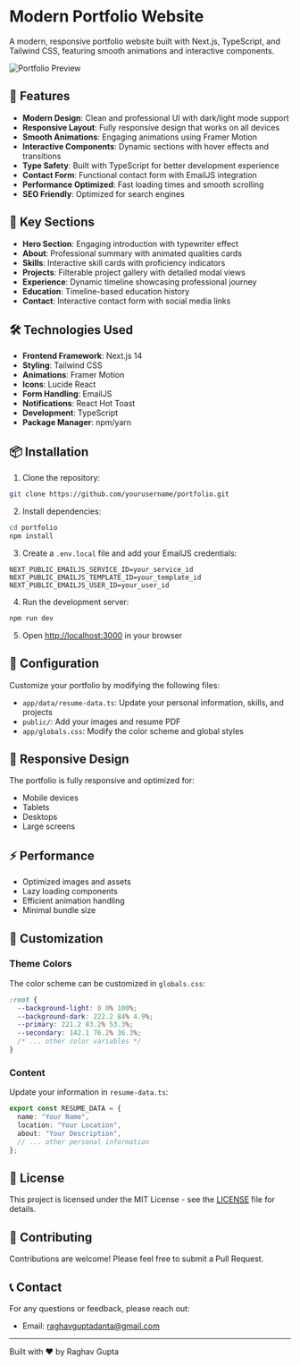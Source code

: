 # Modern Portfolio Website

A modern, responsive portfolio website built with Next.js, TypeScript, and Tailwind CSS, featuring smooth animations and interactive components.

![Portfolio Preview](./public/portfolio-preview.png)

## 🌟 Features

- **Modern Design**: Clean and professional UI with dark/light mode support
- **Responsive Layout**: Fully responsive design that works on all devices
- **Smooth Animations**: Engaging animations using Framer Motion
- **Interactive Components**: Dynamic sections with hover effects and transitions
- **Type Safety**: Built with TypeScript for better development experience
- **Contact Form**: Functional contact form with EmailJS integration
- **Performance Optimized**: Fast loading times and smooth scrolling
- **SEO Friendly**: Optimized for search engines

## 🚀 Key Sections

- **Hero Section**: Engaging introduction with typewriter effect
- **About**: Professional summary with animated qualities cards
- **Skills**: Interactive skill cards with proficiency indicators
- **Projects**: Filterable project gallery with detailed modal views
- **Experience**: Dynamic timeline showcasing professional journey
- **Education**: Timeline-based education history
- **Contact**: Interactive contact form with social media links

## 🛠️ Technologies Used

- **Frontend Framework**: Next.js 14
- **Styling**: Tailwind CSS
- **Animations**: Framer Motion
- **Icons**: Lucide React
- **Form Handling**: EmailJS
- **Notifications**: React Hot Toast
- **Development**: TypeScript
- **Package Manager**: npm/yarn

## 📦 Installation

1. Clone the repository:
```bash
git clone https://github.com/yourusername/portfolio.git
```

2. Install dependencies:
```bash
cd portfolio
npm install
```

3. Create a `.env.local` file and add your EmailJS credentials:
```env
NEXT_PUBLIC_EMAILJS_SERVICE_ID=your_service_id
NEXT_PUBLIC_EMAILJS_TEMPLATE_ID=your_template_id
NEXT_PUBLIC_EMAILJS_USER_ID=your_user_id
```

4. Run the development server:
```bash
npm run dev
```

5. Open [http://localhost:3000](http://localhost:3000) in your browser

## 🔧 Configuration

Customize your portfolio by modifying the following files:

- `app/data/resume-data.ts`: Update your personal information, skills, and projects
- `public/`: Add your images and resume PDF
- `app/globals.css`: Modify the color scheme and global styles

## 📱 Responsive Design

The portfolio is fully responsive and optimized for:
- Mobile devices
- Tablets
- Desktops
- Large screens

## ⚡ Performance

- Optimized images and assets
- Lazy loading components
- Efficient animation handling
- Minimal bundle size

## 🎨 Customization

### Theme Colors

The color scheme can be customized in `globals.css`:
```css
:root {
  --background-light: 0 0% 100%;
  --background-dark: 222.2 84% 4.9%;
  --primary: 221.2 83.2% 53.3%;
  --secondary: 142.1 76.2% 36.3%;
  /* ... other color variables */
}
```

### Content

Update your information in `resume-data.ts`:
```typescript
export const RESUME_DATA = {
  name: "Your Name",
  location: "Your Location",
  about: "Your Description",
  // ... other personal information
};
```

## 📄 License

This project is licensed under the MIT License - see the [LICENSE](LICENSE) file for details.

## 🤝 Contributing

Contributions are welcome! Please feel free to submit a Pull Request.

## 📞 Contact

For any questions or feedback, please reach out:
- Email: raghavguptadanta@gmail.com
---

Built with ❤️ by Raghav Gupta
